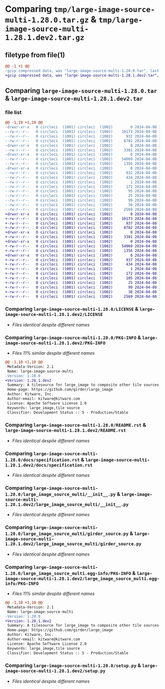 # Comparing `tmp/large-image-source-multi-1.28.0.tar.gz` & `tmp/large-image-source-multi-1.28.1.dev2.tar.gz`

## filetype from file(1)

```diff
@@ -1 +1 @@
-gzip compressed data, was "large-image-source-multi-1.28.0.tar", last modified: Mon Apr  8 14:10:28 2024, max compression
+gzip compressed data, was "large-image-source-multi-1.28.1.dev2.tar", last modified: Mon Apr  8 16:21:46 2024, max compression
```

## Comparing `large-image-source-multi-1.28.0.tar` & `large-image-source-multi-1.28.1.dev2.tar`

### file list

```diff
@@ -1,19 +1,19 @@
-drwxr-xr-x   0 circleci  (1001) circleci  (1002)        0 2024-04-08 14:10:28.714021 large-image-source-multi-1.28.0/
--rw-r--r--   0 circleci  (1001) circleci  (1002)    10173 2024-04-08 14:10:28.000000 large-image-source-multi-1.28.0/LICENSE
--rw-r--r--   0 circleci  (1001) circleci  (1002)      932 2024-04-08 14:10:28.714021 large-image-source-multi-1.28.0/PKG-INFO
--rw-r--r--   0 circleci  (1001) circleci  (1002)     8782 2024-04-08 14:10:28.000000 large-image-source-multi-1.28.0/README.rst
-drwxr-xr-x   0 circleci  (1001) circleci  (1002)        0 2024-04-08 14:10:28.714021 large-image-source-multi-1.28.0/docs/
--rw-r--r--   0 circleci  (1001) circleci  (1002)     3381 2024-04-08 14:07:18.000000 large-image-source-multi-1.28.0/docs/specification.rst
-drwxr-xr-x   0 circleci  (1001) circleci  (1002)        0 2024-04-08 14:10:28.714021 large-image-source-multi-1.28.0/large_image_source_multi/
--rw-r--r--   0 circleci  (1001) circleci  (1002)    54069 2024-04-08 14:07:18.000000 large-image-source-multi-1.28.0/large_image_source_multi/__init__.py
--rw-r--r--   0 circleci  (1001) circleci  (1002)     1356 2024-04-08 14:07:18.000000 large-image-source-multi-1.28.0/large_image_source_multi/girder_source.py
-drwxr-xr-x   0 circleci  (1001) circleci  (1002)        0 2024-04-08 14:10:28.714021 large-image-source-multi-1.28.0/large_image_source_multi.egg-info/
--rw-r--r--   0 circleci  (1001) circleci  (1002)      932 2024-04-08 14:10:28.000000 large-image-source-multi-1.28.0/large_image_source_multi.egg-info/PKG-INFO
--rw-r--r--   0 circleci  (1001) circleci  (1002)      434 2024-04-08 14:10:28.000000 large-image-source-multi-1.28.0/large_image_source_multi.egg-info/SOURCES.txt
--rw-r--r--   0 circleci  (1001) circleci  (1002)        1 2024-04-08 14:10:28.000000 large-image-source-multi-1.28.0/large_image_source_multi.egg-info/dependency_links.txt
--rw-r--r--   0 circleci  (1001) circleci  (1002)      172 2024-04-08 14:10:28.000000 large-image-source-multi-1.28.0/large_image_source_multi.egg-info/entry_points.txt
--rw-r--r--   0 circleci  (1001) circleci  (1002)       95 2024-04-08 14:10:28.000000 large-image-source-multi-1.28.0/large_image_source_multi.egg-info/requires.txt
--rw-r--r--   0 circleci  (1001) circleci  (1002)       25 2024-04-08 14:10:28.000000 large-image-source-multi-1.28.0/large_image_source_multi.egg-info/top_level.txt
--rw-r--r--   0 circleci  (1001) circleci  (1002)       99 2024-04-08 14:07:18.000000 large-image-source-multi-1.28.0/pyproject.toml
--rw-r--r--   0 circleci  (1001) circleci  (1002)       38 2024-04-08 14:10:28.714021 large-image-source-multi-1.28.0/setup.cfg
--rw-r--r--   0 circleci  (1001) circleci  (1002)     2569 2024-04-08 14:07:18.000000 large-image-source-multi-1.28.0/setup.py
+drwxr-xr-x   0 circleci  (1001) circleci  (1002)        0 2024-04-08 16:21:46.275355 large-image-source-multi-1.28.1.dev2/
+-rw-r--r--   0 circleci  (1001) circleci  (1002)    10173 2024-04-08 16:21:46.000000 large-image-source-multi-1.28.1.dev2/LICENSE
+-rw-r--r--   0 circleci  (1001) circleci  (1002)      937 2024-04-08 16:21:46.275355 large-image-source-multi-1.28.1.dev2/PKG-INFO
+-rw-r--r--   0 circleci  (1001) circleci  (1002)     8782 2024-04-08 16:21:46.000000 large-image-source-multi-1.28.1.dev2/README.rst
+drwxr-xr-x   0 circleci  (1001) circleci  (1002)        0 2024-04-08 16:21:46.275355 large-image-source-multi-1.28.1.dev2/docs/
+-rw-r--r--   0 circleci  (1001) circleci  (1002)     3381 2024-04-08 16:18:48.000000 large-image-source-multi-1.28.1.dev2/docs/specification.rst
+drwxr-xr-x   0 circleci  (1001) circleci  (1002)        0 2024-04-08 16:21:46.275355 large-image-source-multi-1.28.1.dev2/large_image_source_multi/
+-rw-r--r--   0 circleci  (1001) circleci  (1002)    54069 2024-04-08 16:18:48.000000 large-image-source-multi-1.28.1.dev2/large_image_source_multi/__init__.py
+-rw-r--r--   0 circleci  (1001) circleci  (1002)     1356 2024-04-08 16:18:48.000000 large-image-source-multi-1.28.1.dev2/large_image_source_multi/girder_source.py
+drwxr-xr-x   0 circleci  (1001) circleci  (1002)        0 2024-04-08 16:21:46.275355 large-image-source-multi-1.28.1.dev2/large_image_source_multi.egg-info/
+-rw-r--r--   0 circleci  (1001) circleci  (1002)      937 2024-04-08 16:21:46.000000 large-image-source-multi-1.28.1.dev2/large_image_source_multi.egg-info/PKG-INFO
+-rw-r--r--   0 circleci  (1001) circleci  (1002)      434 2024-04-08 16:21:46.000000 large-image-source-multi-1.28.1.dev2/large_image_source_multi.egg-info/SOURCES.txt
+-rw-r--r--   0 circleci  (1001) circleci  (1002)        1 2024-04-08 16:21:46.000000 large-image-source-multi-1.28.1.dev2/large_image_source_multi.egg-info/dependency_links.txt
+-rw-r--r--   0 circleci  (1001) circleci  (1002)      172 2024-04-08 16:21:46.000000 large-image-source-multi-1.28.1.dev2/large_image_source_multi.egg-info/entry_points.txt
+-rw-r--r--   0 circleci  (1001) circleci  (1002)      105 2024-04-08 16:21:46.000000 large-image-source-multi-1.28.1.dev2/large_image_source_multi.egg-info/requires.txt
+-rw-r--r--   0 circleci  (1001) circleci  (1002)       25 2024-04-08 16:21:46.000000 large-image-source-multi-1.28.1.dev2/large_image_source_multi.egg-info/top_level.txt
+-rw-r--r--   0 circleci  (1001) circleci  (1002)       99 2024-04-08 16:18:48.000000 large-image-source-multi-1.28.1.dev2/pyproject.toml
+-rw-r--r--   0 circleci  (1001) circleci  (1002)       38 2024-04-08 16:21:46.275355 large-image-source-multi-1.28.1.dev2/setup.cfg
+-rw-r--r--   0 circleci  (1001) circleci  (1002)     2569 2024-04-08 16:18:48.000000 large-image-source-multi-1.28.1.dev2/setup.py
```

### Comparing `large-image-source-multi-1.28.0/LICENSE` & `large-image-source-multi-1.28.1.dev2/LICENSE`

 * *Files identical despite different names*

### Comparing `large-image-source-multi-1.28.0/PKG-INFO` & `large-image-source-multi-1.28.1.dev2/PKG-INFO`

 * *Files 11% similar despite different names*

```diff
@@ -1,10 +1,10 @@
 Metadata-Version: 2.1
 Name: large-image-source-multi
-Version: 1.28.0
+Version: 1.28.1.dev2
 Summary: A tilesource for large_image to composite other tile sources
 Home-page: https://github.com/girder/large_image
 Author: Kitware, Inc.
 Author-email: kitware@kitware.com
 License: Apache Software License 2.0
 Keywords: large_image,tile source
 Classifier: Development Status :: 5 - Production/Stable
```

### Comparing `large-image-source-multi-1.28.0/README.rst` & `large-image-source-multi-1.28.1.dev2/README.rst`

 * *Files identical despite different names*

### Comparing `large-image-source-multi-1.28.0/docs/specification.rst` & `large-image-source-multi-1.28.1.dev2/docs/specification.rst`

 * *Files identical despite different names*

### Comparing `large-image-source-multi-1.28.0/large_image_source_multi/__init__.py` & `large-image-source-multi-1.28.1.dev2/large_image_source_multi/__init__.py`

 * *Files identical despite different names*

### Comparing `large-image-source-multi-1.28.0/large_image_source_multi/girder_source.py` & `large-image-source-multi-1.28.1.dev2/large_image_source_multi/girder_source.py`

 * *Files identical despite different names*

### Comparing `large-image-source-multi-1.28.0/large_image_source_multi.egg-info/PKG-INFO` & `large-image-source-multi-1.28.1.dev2/large_image_source_multi.egg-info/PKG-INFO`

 * *Files 11% similar despite different names*

```diff
@@ -1,10 +1,10 @@
 Metadata-Version: 2.1
 Name: large-image-source-multi
-Version: 1.28.0
+Version: 1.28.1.dev2
 Summary: A tilesource for large_image to composite other tile sources
 Home-page: https://github.com/girder/large_image
 Author: Kitware, Inc.
 Author-email: kitware@kitware.com
 License: Apache Software License 2.0
 Keywords: large_image,tile source
 Classifier: Development Status :: 5 - Production/Stable
```

### Comparing `large-image-source-multi-1.28.0/setup.py` & `large-image-source-multi-1.28.1.dev2/setup.py`

 * *Files identical despite different names*

